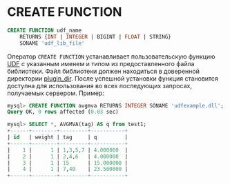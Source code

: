 # CREATE FUNCTION

```sql
CREATE FUNCTION udf_name
    RETURNS {INT | INTEGER | BIGINT | FLOAT | STRING}
    SONAME 'udf_lib_file'
```

Оператор `CREATE FUNCTION` устанавливает пользовательскую функцию [UDF](../../../Extensions/UDFs_and_Plugins/UDF.md) с указанным именем и типом из предоставленного файла библиотеки. Файл библиотеки должен находиться в доверенной директории [plugin_dir](../../../Server_settings/Common.md#plugin_dir). После успешной установки функция становится доступна для использования во всех последующих запросах, получаемых сервером. Пример:

```sql
mysql> CREATE FUNCTION avgmva RETURNS INTEGER SONAME 'udfexample.dll';
Query OK, 0 rows affected (0.03 sec)

mysql> SELECT *, AVGMVA(tag) AS q from test1;
+------+--------+---------+-----------+
| id   | weight | tag     | q         |
+------+--------+---------+-----------+
|    1 |      1 | 1,3,5,7 | 4.000000  |
|    2 |      1 | 2,4,6   | 4.000000  |
|    3 |      1 | 15      | 15.000000 |
|    4 |      1 | 7,40    | 23.500000 |
+------+--------+---------+-----------+
```
<!-- proofread -->

